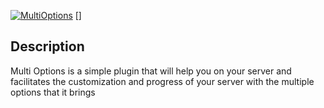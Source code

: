 [MultiOptions]: https://i.imgur.com/wrRHbi1.png
[spigot]: https://www.spigotmc.org/resources/53655/
[releases]: https://github.com/jonagamerpro1234/MultiOptions/releases/latest
[releasesImg]: test

<!-- The stuff above isn't visible in the readme -->

[![MultiOptions]][spigot]
[]

## Description
Multi Options is a simple plugin that will help you on your server and facilitates the customization and progress of your server with the multiple options that it brings
